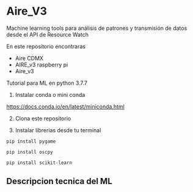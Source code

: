 # Aire_V3 
Machine learning tools para análisis de patrones y transmisión de datos desde el API de Resource Watch

En este repositorio encontraras 
- Aire CDMX
- AIRE_v3 raspberry pi
- Aire_v3

Tutorial para ML en python 3.7.7

1. Instalar conda o mini conda

https://docs.conda.io/en/latest/miniconda.html

2. Clona este repositorio

3. Instalar librerias desde tu terminal 

```
pip install pygame

pip install oscpy

pip install scikit-learn

```


## Descripcion tecnica del ML
